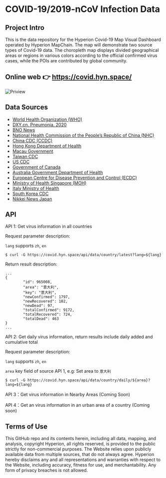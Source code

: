# COVID-19/2019-nCoV Infection Data
## Project Intro

This is the data repository for the Hyperion Covid-19 Map Visual Dashboard operated by Hyperion MapChain. The map will demonstrate two source types of Covid-19 data. The choropleth map displays divided geographical areas or regions in various colors according to the official confirmed virus cases, while the POIs are contributed by global community.


## Online web 👉 <https://covid.hyn.space/>

![Priview](https://github.com/hyperion-hyn/COVID-2019-DATA/blob/master/web/public/website-preview.png)

## Data Sources

* [World Health Organization (WHO)](https://www.who.int/)
* [DXY.cn. Pneumonia. 2020](http://3g.dxy.cn/newh5/view/pneumonia)
* [BNO News](https://bnonews.com/index.php/2020/02/the-latest-coronavirus-cases/)
* [National Health Commission of the People’s Republic of China (NHC)](http://www.nhc.gov.cn/xcs/yqtb/list_gzbd.shtml)
* [China CDC (CCDC)](http://weekly.chinacdc.cn/news/TrackingtheEpidemic.htm)
* [Hong Kong Department of Health](https://www.chp.gov.hk/en/features/102465.html)
* [Macau Government](https://www.ssm.gov.mo/portal/)
* [Taiwan CDC](https://sites.google.com/cdc.gov.tw/2019ncov/taiwan?authuser=0)
* [US CDC](https://www.cdc.gov/coronavirus/2019-ncov/index.html)
* [Government of Canada](https://www.canada.ca/en/public-health/services/diseases/coronavirus.html)
* [Australia Government Department of Health](https://www.health.gov.au/news/coronavirus-update-at-a-glance)
* [European Centre for Disease Prevention and Control (ECDC)](https://www.ecdc.europa.eu/en/geographical-distribution-2019-ncov-cases)
* [Ministry of Health Singapore (MOH)](https://www.moh.gov.sg/covid-19)
* [Italy Ministry of Health](http://www.salute.gov.it/nuovocoronavirus)
* [South Korea CDC](https://www.cdc.go.kr/board/board.es?mid=a30402000000&bid=0030)
* [Nikkei News Japan](https://zh.cn.nikkei.com/top/2020-02-03-06-03-30.html?types[0]=8&start=0)

## API

API 1: Get virus information in all countries

Request parameter description:

`lang` supports `zh`, `en`

```shell
$ curl -G https://covid.hyn.space/api/data/country/latest?lang=${lang}
```

Return result description:
```shell
...
{
        "id": 965008,
        "area": "意大利",
        "key": "意大利",
        "newConfirmed": 1797,
        "newRecovered": 102,
        "newDead": 97,
        "totalConfirmed": 9172,
        "totalRecovered": 724,
        "totalDead": 463
}
...
```

API 2: Get daily virus information, return results include daily added and cumulative total

Request parameter description:

`lang` supports `zh`, `en`

`area` key field of source API 1, e.g: Set area to `意大利`

```shell
$ curl -G https://covid.hyn.space/api/data/country/daily/${area}?lang=${lang}
```

API 3：Get virus information in Nearby Areas (Coming Soon)

API 4：Get an virus information in an urban area of a country (Coming soon)


## Terms of Use

This GitHub repo and its contents herein, including all data, mapping, and analysis, copyright Hyperion, all rights reserved, is provided to the public strictly for non-commercial purposes. The Website relies upon publicly available data from multiple sources, that do not always agree. Hyperion hereby disclaims any and all representations and warranties with respect to the Website, including accuracy, fitness for use, and merchantability. Any form of privacy breaches is not allowed. 







